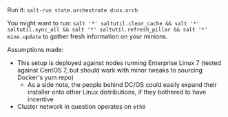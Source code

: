 Run it: `salt-run state.orchestrate dcos.orch`

You might want to run: `salt '*' saltutil.clear_cache && salt '*' saltutil.sync_all && salt '*' saltutil.refresh_pillar && salt '*' mine.update` to gather fresh information on your minions.

Assumptions made:
* This setup is deployed against nodes running Enterprise Linux 7 (tested against CentOS 7, but should work with minor tweaks to sourcing Docker's yum repo)
  * As a side note, the people behind DC/OS could easily expand their installer onto other Linux distributions, if they bothered to have incentive
* Cluster network in question operates on `eth0`
